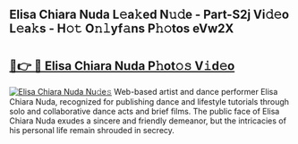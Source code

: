 ## Elisa Chiara Nuda L𝚎a𝚔ed N𝚞𝚍e - Part-S2j Vi𝚍𝚎o L𝚎a𝚔s - H𝚘𝚝 O𝚗𝚕yf𝚊ns P𝚑𝚘tos eVw2X

# <h2><a href="http://kf6pomw.oniu.top/?m=Elisa+Chiara+Nuda">🔗👉 🔴 Elisa Chiara Nuda P𝚑ot𝚘𝚜 V𝚒d𝚎o</a></h2>

[![Elisa Chiara Nuda Nu𝚍e𝚜](https://i.imgur.com/0qMVB7G.gif)](http://kf6pomw.oniu.top/?m=Elisa+Chiara+Nuda)
Web-based artist and dance performer Elisa Chiara Nuda, recognized for publishing dance and lifestyle tutorials through solo and collaborative dance acts and brief films. The public face of Elisa Chiara Nuda exudes a sincere and friendly demeanor, but the intricacies of his personal life remain shrouded in secrecy.  
